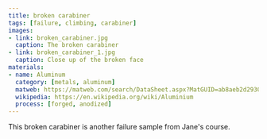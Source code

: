 ```yaml
---
title: broken carabiner
tags: [failure, climbing, carabiner]
images: 
- link: broken_carabiner.jpg
  caption: The broken carabiner
- link: broken_carabiner_1.jpg
  caption: Close up of the broken face
materials:
- name: Aluminum
  category: [metals, aluminum]
  matweb: https://matweb.com/search/DataSheet.aspx?MatGUID=ab8aeb2d293041c4a844e397b5cfbd4e
  wikipedia: https://en.wikipedia.org/wiki/Aluminium
  process: [forged, anodized]
---
```


This broken carabiner is another failure sample from Jane's course.
